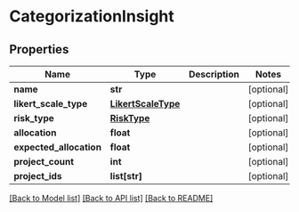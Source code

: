 # CategorizationInsight

## Properties
Name | Type | Description | Notes
------------ | ------------- | ------------- | -------------
**name** | **str** |  | [optional] 
**likert_scale_type** | [**LikertScaleType**](LikertScaleType.md) |  | [optional] 
**risk_type** | [**RiskType**](RiskType.md) |  | [optional] 
**allocation** | **float** |  | [optional] 
**expected_allocation** | **float** |  | [optional] 
**project_count** | **int** |  | [optional] 
**project_ids** | **list[str]** |  | [optional] 

[[Back to Model list]](../README.md#documentation-for-models) [[Back to API list]](../README.md#documentation-for-api-endpoints) [[Back to README]](../README.md)


